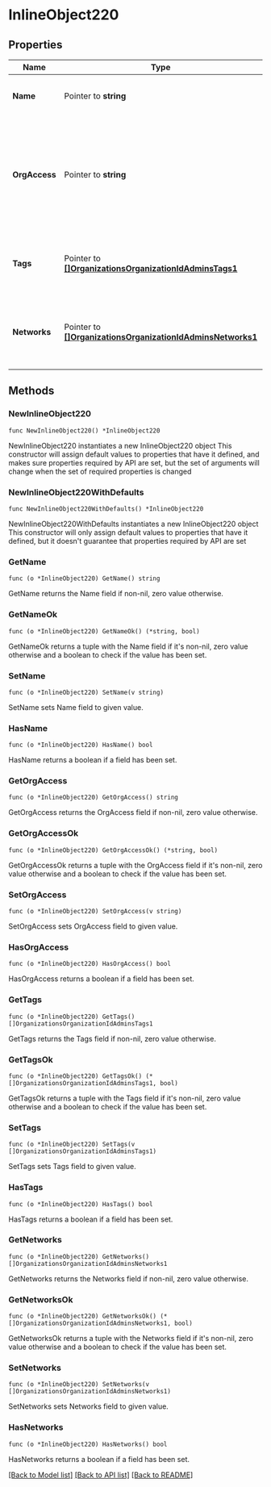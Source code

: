 # InlineObject220

## Properties

Name | Type | Description | Notes
------------ | ------------- | ------------- | -------------
**Name** | Pointer to **string** | The name of the dashboard administrator | [optional] 
**OrgAccess** | Pointer to **string** | The privilege of the dashboard administrator on the organization. Can be one of &#39;full&#39;, &#39;read-only&#39;, &#39;enterprise&#39; or &#39;none&#39; | [optional] 
**Tags** | Pointer to [**[]OrganizationsOrganizationIdAdminsTags1**](OrganizationsOrganizationIdAdminsTags1.md) | The list of tags that the dashboard administrator has privileges on | [optional] 
**Networks** | Pointer to [**[]OrganizationsOrganizationIdAdminsNetworks1**](OrganizationsOrganizationIdAdminsNetworks1.md) | The list of networks that the dashboard administrator has privileges on | [optional] 

## Methods

### NewInlineObject220

`func NewInlineObject220() *InlineObject220`

NewInlineObject220 instantiates a new InlineObject220 object
This constructor will assign default values to properties that have it defined,
and makes sure properties required by API are set, but the set of arguments
will change when the set of required properties is changed

### NewInlineObject220WithDefaults

`func NewInlineObject220WithDefaults() *InlineObject220`

NewInlineObject220WithDefaults instantiates a new InlineObject220 object
This constructor will only assign default values to properties that have it defined,
but it doesn't guarantee that properties required by API are set

### GetName

`func (o *InlineObject220) GetName() string`

GetName returns the Name field if non-nil, zero value otherwise.

### GetNameOk

`func (o *InlineObject220) GetNameOk() (*string, bool)`

GetNameOk returns a tuple with the Name field if it's non-nil, zero value otherwise
and a boolean to check if the value has been set.

### SetName

`func (o *InlineObject220) SetName(v string)`

SetName sets Name field to given value.

### HasName

`func (o *InlineObject220) HasName() bool`

HasName returns a boolean if a field has been set.

### GetOrgAccess

`func (o *InlineObject220) GetOrgAccess() string`

GetOrgAccess returns the OrgAccess field if non-nil, zero value otherwise.

### GetOrgAccessOk

`func (o *InlineObject220) GetOrgAccessOk() (*string, bool)`

GetOrgAccessOk returns a tuple with the OrgAccess field if it's non-nil, zero value otherwise
and a boolean to check if the value has been set.

### SetOrgAccess

`func (o *InlineObject220) SetOrgAccess(v string)`

SetOrgAccess sets OrgAccess field to given value.

### HasOrgAccess

`func (o *InlineObject220) HasOrgAccess() bool`

HasOrgAccess returns a boolean if a field has been set.

### GetTags

`func (o *InlineObject220) GetTags() []OrganizationsOrganizationIdAdminsTags1`

GetTags returns the Tags field if non-nil, zero value otherwise.

### GetTagsOk

`func (o *InlineObject220) GetTagsOk() (*[]OrganizationsOrganizationIdAdminsTags1, bool)`

GetTagsOk returns a tuple with the Tags field if it's non-nil, zero value otherwise
and a boolean to check if the value has been set.

### SetTags

`func (o *InlineObject220) SetTags(v []OrganizationsOrganizationIdAdminsTags1)`

SetTags sets Tags field to given value.

### HasTags

`func (o *InlineObject220) HasTags() bool`

HasTags returns a boolean if a field has been set.

### GetNetworks

`func (o *InlineObject220) GetNetworks() []OrganizationsOrganizationIdAdminsNetworks1`

GetNetworks returns the Networks field if non-nil, zero value otherwise.

### GetNetworksOk

`func (o *InlineObject220) GetNetworksOk() (*[]OrganizationsOrganizationIdAdminsNetworks1, bool)`

GetNetworksOk returns a tuple with the Networks field if it's non-nil, zero value otherwise
and a boolean to check if the value has been set.

### SetNetworks

`func (o *InlineObject220) SetNetworks(v []OrganizationsOrganizationIdAdminsNetworks1)`

SetNetworks sets Networks field to given value.

### HasNetworks

`func (o *InlineObject220) HasNetworks() bool`

HasNetworks returns a boolean if a field has been set.


[[Back to Model list]](../README.md#documentation-for-models) [[Back to API list]](../README.md#documentation-for-api-endpoints) [[Back to README]](../README.md)


